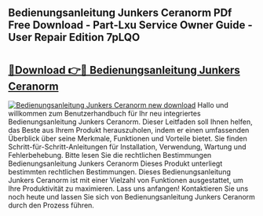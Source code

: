 ## Bedienungsanleitung Junkers Ceranorm PDf Free Download - Part-Lxu Service Owner Guide - User Repair Edition 7pLQO

# <h2><a href="http://df0hmf.blite.top/?on=Bedienungsanleitung+Junkers+Ceranorm">🔗Download 👉🔴 Bedienungsanleitung Junkers Ceranorm</a></h2>

[![Bedienungsanleitung Junkers Ceranorm new download](https://i.imgur.com/lujVjoI.png)](http://df0hmf.blite.top/?on=Bedienungsanleitung+Junkers+Ceranorm)
Hallo und willkommen zum Benutzerhandbuch für Ihr neu integriertes Bedienungsanleitung Junkers Ceranorm. Dieser Leitfaden soll Ihnen helfen, das Beste aus Ihrem Produkt herauszuholen, indem er einen umfassenden Überblick über seine Merkmale, Funktionen und Vorteile bietet. Sie finden Schritt-für-Schritt-Anleitungen für Installation, Verwendung, Wartung und Fehlerbehebung. Bitte lesen Sie die rechtlichen Bestimmungen Bedienungsanleitung Junkers Ceranorm Dieses Produkt unterliegt bestimmten rechtlichen Bestimmungen. Dieses Bedienungsanleitung Junkers Ceranorm ist mit einer Vielzahl von Funktionen ausgestattet, um Ihre Produktivität zu maximieren. Lass uns anfangen! Kontaktieren Sie uns noch heute und lassen Sie sich von Bedienungsanleitung Junkers Ceranorm durch den Prozess führen.
